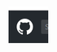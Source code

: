 ![blocking](https://github.com/rootnet-devlop-group/technical_investigation/blob/master/excel/%E4%BC%81%E4%B8%9A%E5%BE%AE%E4%BF%A1%E6%88%AA%E5%9B%BE_15625799297512.png)
